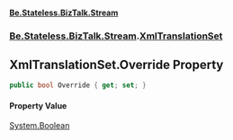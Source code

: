 #### [Be.Stateless.BizTalk.Stream](README.md 'README')
### [Be.Stateless.BizTalk.Stream](Be.Stateless.BizTalk.Stream.md 'Be.Stateless.BizTalk.Stream').[XmlTranslationSet](XmlTranslationSet.md 'Be.Stateless.BizTalk.Stream.XmlTranslationSet')

## XmlTranslationSet.Override Property

```csharp
public bool Override { get; set; }
```

#### Property Value
[System.Boolean](https://docs.microsoft.com/en-us/dotnet/api/System.Boolean 'System.Boolean')